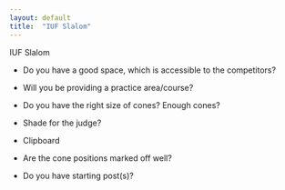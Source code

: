 ```yaml
---
layout: default
title:  "IUF Slalom"
---
```


IUF Slalom

* Do you have a good space, which is accessible to the competitors?

* Will you be providing a practice area/course?

* Do you have the right size of cones? Enough cones?

* Shade for the judge?

* Clipboard

* Are the cone positions marked off well?

* Do you have starting post(s)?
